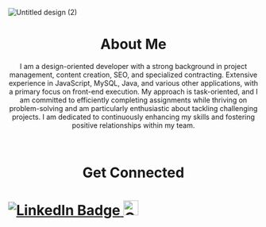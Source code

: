 
  ![Untitled design (2)](https://github.com/emilysmendes/emilysmendes/assets/134442427/50781dcf-f832-4386-b13f-832a986a09f9)


<div align= "center">
  <h1>About Me</h1>

  I am a design-oriented developer with a strong background in project management, content creation, SEO, and specialized contracting. Extensive experience in JavaScript, MySQL, Java, and various other applications, with a primary focus on front-end execution. My approach is task-oriented, and I am committed to efficiently completing assignments while thriving on problem-solving and am particularly enthusiastic about tackling challenging projects. I am dedicated to continuously enhancing my skills and fostering positive relationships within my team.
</div>
<br>
<h1 align="center"> Get Connected <h1>
<div id="badges">
  <a href="https://www.linkedin.com/in/emilysvetcos/">
    <img src="https://img.shields.io/badge/LinkedIn-blue?style=for-the-badge&logo=linkedin&logoColor=white" alt="LinkedIn Badge"/>
  </a>
  <a href="mailto:emilysvetcos@gmail.com">
    <img width="30" height="30" src="https://react.email/static/icons/gmail.svg" alt="GMAIL icon"/>

</div>




